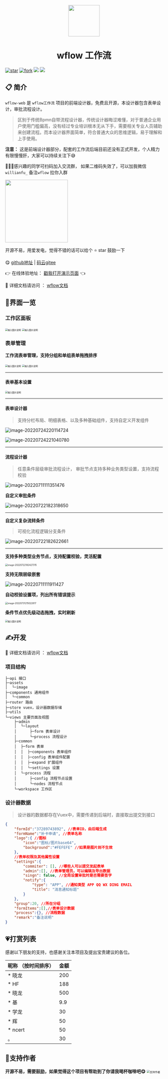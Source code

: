 <p align="center">
<img src="https://pic.rmb.bdstatic.com/bjh/e2fe27dbed5b8c43bbd59374360c5763.png" width="100px">
</p>


<h1 align="center">wflow 工作流</h1>

[![star](https://gitee.com/willianfu/jw-workflow-engine/badge/star.svg?theme=dark)](https://gitee.com/willianfu/jw-workflow-engine/stargazers) [![fork](https://gitee.com/willianfu/jw-workflow-engine/badge/fork.svg?theme=dark)](https://gitee.com/willianfu/jw-workflow-engine/members) <img src="https://img.shields.io/badge/release-v0.0.1-brightgreen.svg"> <img src="https://shields.io/badge/license-APACHE2.0-blue">


## 📋 简介

`wflow-web` 是 `wflow工作流` 项目的前端设计器，免费且开源，本设计器包含表单设计，审批流程设计。

> 区别于传统Bpmn自带流程设计器，传统设计器晦涩难懂，对于普通企业用户使用门槛偏高，没有经过专业培训根本无从下手，需要相关专业人员辅助来创建流程。而本设计器界面简单，符合普通大众的思维逻辑，易于理解和上手使用。

**注意：** 这是前端设计器部分，配套的工作流后端目前还没有正式开发，个人精力有限慢慢肝，大家可以持续关注下😅

👩‍👦‍👦感兴趣的同学可扫码加入交流群， 如果二维码失效了，可以加我微信 `willianfu_` 备注`wflow` 拉你入群

<p style="text-align: left">
<img src="https://pic.rmb.bdstatic.com/bjh/718975f3af41eeb1a726dfb9235fcef1.png" width="200px" >
</p> 


开源不易，用爱发电，觉得不错的话可以给个 ⭐ star 鼓励一下

 😋  [github地址](https://github.com/willianfu/wflow)  |   [码云gitee](https://gitee.com/willianfu/jw-workflow-engine)

  👉 在线体验地址： [戳我打开演示页面](http://47.100.202.245:83) 👈

  📃 详细文档请访问 ： [wflow文档](https://willianfu.github.io/wflow/)



## 👀界面一览

###  **工作区面板** 

<img src="https://images.gitee.com/uploads/images/2020/1005/140253_39e3f2d5_4928216.png" alt="输入图片说明" title="屏幕截图.png" style="zoom: 50%;" />

<img src="https://images.gitee.com/uploads/images/2020/1005/140329_89cd5aac_4928216.png" alt="输入图片说明" title="屏幕截图.png" style="zoom:50%;" />



### 表单管理

 **工作流表单管理，支持分组和单组表单拖拽排序** 

<img src="https://images.gitee.com/uploads/images/2020/1005/140358_17fc6838_4928216.png" alt="输入图片说明" title="屏幕截图.png" style="zoom:50%;" />

<img src="https://images.gitee.com/uploads/images/2020/1005/140502_bdc2ea04_4928216.png" alt="输入图片说明" title="屏幕截图.png" style="zoom:50%;" />


---------

####  **表单基本设置** 

<img src="https://images.gitee.com/uploads/images/2020/1005/140559_5c51a89b_4928216.png" alt="输入图片说明" title="屏幕截图.png" style="zoom: 50%;" />




--------

####  **表单设计器**

>  支持分栏布局、明细表格、以及多种基础组件，支持自定义开发组件

![image-20220724220114724](https://pic.rmb.bdstatic.com/bjh/b0f1ed22d61ea86b4222b89dbea6ecd1.png)

![image-20220724221040780](https://pic.rmb.bdstatic.com/bjh/73e71e1323812a57802a76beffe27906.png)






---------

 #### 流程设计器

> 任意条件层级审批流程设计， 审批节点支持多种业务类型设置，支持流程校验

![image-20220711111351476](https://pic.rmb.bdstatic.com/bjh/3300dbc60218a8376b45ed6ed46e8162.png)



**自定义审批条件**

![image-20220722182318650](https://pic.rmb.bdstatic.com/bjh/4599e414142004f3b0445e478018b8be.png)


---------

**自定义复杂流转条件**

> 可视化流程逻辑分支条件

![image-20220722182622661](https://pic.rmb.bdstatic.com/bjh/299989bb8b256beae152a29ea611b790.png)

---------



 **支持多种类型业务节点，支持配置校验，灵活配置** 

<img src="https://pic.rmb.bdstatic.com/bjh/e35d8375eae56b4b9bbace88ee2a00fd.png" alt="image-20220722182427315" style="zoom:50%;" />

**支持无限层级嵌套**

![image-20220711111911427](https://pic.rmb.bdstatic.com/bjh/02cd8936e081bdd053bfa695826817ba.png)

**自动校验设置项，列出所有错误提示**

<img src="https://pic.rmb.bdstatic.com/bjh/ddd20cd54d9502f8eec59565864dfb2a.png" alt="image-20220731215022817" style="zoom:50%;" />

**条件节点优先级动态拖拽，实时刷新**

<img src="https://images.gitee.com/uploads/images/2021/0416/200127_a59216a1_4928216.png" alt="输入图片说明" title="屏幕截图.png" style="zoom:50%;" />



## ✍开发



📃 详细文档请访问 ： [wflow文档](https://willianfu.github.io/wflow/)



### 项目结构

```
├─api 接口
├─assets
│  └─image
├─components 通用组件
│  └─common
├─router 路由
├─store vuex，设计器数据存储
├─utils
└─views 主要页面及视图
    ├─admin
    │  └─layout
    │      ├─form 表单设计
    │      └─process 流程设计
    ├─common
    │  ├─form 表单
    │  │  ├─components 表单组件
    │  │  ├─config 表单组件配置
    │  │  ├─expand 扩展组件
    │  │  └─settings 设置
    │  └─process 流程
    │      ├─config 流程节点设置
    │      └─nodes 流程节点
    └─workspace 工作区
```



### 设计器数据

> 设计器的数据都存在Vuex中，需要传递到后端时，直接取出提交到接口

```json
{
    "formId":"37289743892", //表单ID，由后端生成
    "formName":"补卡申请", //表单名称
    "logo":{ //图标
        "icon":"图标/图片base64",
        "background":"#FEFEFE" //如果是图片则不生效
    },
    //表单权限及其他属性设置
    "settings":{
        "commiter": [], //哪些人可以提交发起表单
    	"admin":[], //表单管理员，可以编辑及导出数据
        "singn": false, //全局设置审批时是否需要签字
        "notify":{
            "type": "APP", //通知类型 APP QQ WX DING EMAIL
            "title": "消息通知标题"
        }
    },
    "group":20, //所在分组
    "formItems":[],//表单设计数据
    "process":{}, //流程数据
    "remark":"备注说明"
}
```



## 💗打赏列表 

感谢以下朋友的支持，也感谢关注本项目及提出宝贵建议的各位。

| 昵称 （按时间排序）                                                         | 金额 |
| ------------------------------------------------------------ | ---- |
| * 晓龙 | 200 |
|  * HF | 188   |
|  * 晓龙 | 500   |
|  * 基 | 9.9   |
|  * 学龙 | 30   |
| * 辉  | 50   |
|  * ncert | 50   |
|  。 | 30   |



## 💪支持作者

**开源不易，需要鼓励，如果觉得这个项目有帮助到了你请我喝杯咖啡吧😋** 
<img src="https://pic.rmb.bdstatic.com/bjh/a4a29377ac6ae1f8d4ea4a513a5c5129.png" alt="支持作者" style="zoom:60%;" />
